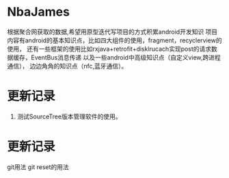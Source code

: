 # NbaJames
根据聚合网获取的数据,希望用原型迭代写项目的方式积累android开发知识
项目内容有android的基本知识点，比如四大组件的使用，fragment，recyclerview的使用，
还有一些框架的使用比如rxjava+retrofit+disklrucach实现post的请求数据缓存，EventBus消息传递
以及一些android中高级知识点（自定义view,跨进程通信），
边边角角的知识点（nfc,蓝牙通信）。
# 更新记录
1. 测试SourceTree版本管理软件的使用。
# 更新记录
git用法
git reset的用法